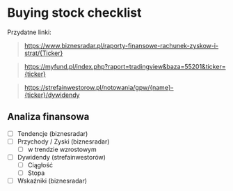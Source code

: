 # Buying stock checklist

Przydatne linki:

> https://www.biznesradar.pl/raporty-finansowe-rachunek-zyskow-i-strat/{Ticker}

> https://myfund.pl/index.php?raport=tradingview&baza=55201&ticker={ticker}

> https://strefainwestorow.pl/notowania/gpw/{name}-{ticker}/dywidendy

## Analiza finansowa

- [ ] Tendencje (biznesradar)
- [ ] Przychody / Zyski (biznesradar)
  - [ ] w trendzie wzrostowym
- [ ] Dywidendy (strefainwestorów)
  - [ ] Ciągłość
  - [ ] Stopa
- [ ] Wskaźniki (biznesradar)
